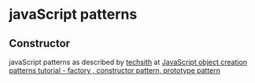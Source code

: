 # javaScript patterns

## Constructor

javaScript patterns as described by [techsith](https://www.youtube.com/channel/UCbGZKLIHpox2l0whz6_RYyg) at
[JavaScript object creation patterns tutorial - factory , constructor pattern, prototype pattern](https://www.youtube.com/watch?v=xizFJHKHdHw&list=PL7pEw9n3GkoW5bYOhVAtmJlak3ZK7SaDf)
